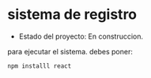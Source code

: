 <h1> sistema de registro </h1>

- Estado del proyecto: En construccion.

para ejecutar el sistema. debes poner: 

```npm installl react```
